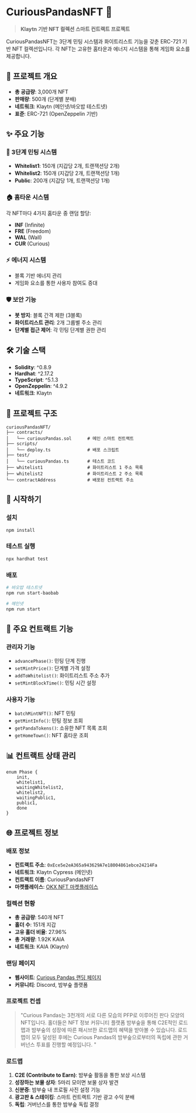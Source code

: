 # CuriousPandasNFT 🐼

> **Klaytn 기반 NFT 컬렉션 스마트 컨트랙트 프로젝트**

CuriousPandasNFT는 3단계 민팅 시스템과 화이트리스트 기능을 갖춘 ERC-721 기반 NFT 컬렉션입니다. 각 NFT는 고유한 홈타운과 에너지 시스템을 통해 게임화 요소를 제공합니다.

## 🚀 프로젝트 개요

- **총 공급량**: 3,000개 NFT
- **판매량**: 500개 (단계별 분배)
- **네트워크**: Klaytn (메인넷/바오밥 테스트넷)
- **표준**: ERC-721 (OpenZeppelin 기반)

## ✨ 주요 기능

### 🎯 3단계 민팅 시스템
- **Whitelist1**: 150개 (지갑당 2개, 트랜잭션당 2개)
- **Whitelist2**: 150개 (지갑당 2개, 트랜잭션당 1개)
- **Public**: 200개 (지갑당 1개, 트랜잭션당 1개)

### 🏠 홈타운 시스템
각 NFT마다 4가지 홈타운 중 랜덤 할당:
- **INF** (Infinite)
- **FRE** (Freedom)
- **WAL** (Wall)
- **CUR** (Curious)

### ⚡ 에너지 시스템
- 블록 기반 에너지 관리
- 게임화 요소를 통한 사용자 참여도 증대

### 🛡️ 보안 기능
- **봇 방지**: 블록 간격 제한 (3블록)
- **화이트리스트 관리**: 2개 그룹별 주소 관리
- **단계별 접근 제어**: 각 민팅 단계별 권한 관리

## 🛠️ 기술 스택

- **Solidity**: ^0.8.9
- **Hardhat**: ^2.17.2
- **TypeScript**: ^5.1.3
- **OpenZeppelin**: ^4.9.2
- **네트워크**: Klaytn

## 📁 프로젝트 구조

```
curiousPandasNFT/
├── contracts/
│   └── curiousPandas.sol      # 메인 스마트 컨트랙트
├── scripts/
│   └── deploy.ts              # 배포 스크립트
├── test/
│   └── curiousPandas.ts       # 테스트 코드
├── whitelist1                 # 화이트리스트 1 주소 목록
├── whitelist2                 # 화이트리스트 2 주소 목록
└── contractAddress            # 배포된 컨트랙트 주소
```

## 🚀 시작하기

### 설치
```bash
npm install
```

### 테스트 실행
```bash
npx hardhat test
```

### 배포
```bash
# 바오밥 테스트넷
npm run start-baobab

# 메인넷
npm run start
```

## 🔧 주요 컨트랙트 기능

### 관리자 기능
- `advancePhase()`: 민팅 단계 진행
- `setMintPrice()`: 단계별 가격 설정
- `addToWhitelist()`: 화이트리스트 주소 추가
- `setMintBlockTime()`: 민팅 시간 설정

### 사용자 기능
- `batchMintNFT()`: NFT 민팅
- `getMintInfo()`: 민팅 정보 조회
- `getPandaTokens()`: 소유한 NFT 목록 조회
- `getHomeTown()`: NFT 홈타운 조회

## 📊 컨트랙트 상태 관리

```solidity
enum Phase { 
    init, 
    whitelist1, 
    waitingWhitelist2, 
    whitelist2, 
    waitingPublic1, 
    public1, 
    done 
}
```

## 🌐 프로젝트 정보

### 배포 정보
- **컨트랙트 주소**: `0xEce5e2eA365a943629A7e18004861ebce24214Fa`
- **네트워크**: Klaytn Cypress (메인넷)
- **컨트랙트 이름**: CuriousPandasNFT
- **마켓플레이스**: [OKX NFT 마켓플레이스](https://web3.okx.com/nft/collection/kaia/curiouspandas)

### 컬렉션 현황
- **총 공급량**: 540개 NFT
- **홀더 수**: 151개 지갑
- **고유 홀더 비율**: 27.96%
- **총 거래량**: 1.92K KAIA
- **네트워크**: KAIA (Klaytn)

### 랜딩 페이지
- **웹사이트**: [Curious Pandas 랜딩 페이지](https://kkad.creatorlink.net/)
- **커뮤니티**: Discord, 밤부숲 플랫폼

### 프로젝트 컨셉
> "Curious Pandas는 3천개의 서로 다른 모습의 PFP로 이루어진 판다 모양의 NFT입니다. 홀더들은 NFT 정보 커뮤니티 플랫폼 밤부숲을 통해 C2E적인 로드맵과 밤부숲의 성장에 따른 패시브한 로드맵의 혜택을 받아볼 수 있습니다. 로드맵이 모두 달성된 후에는 Curious Pandas의 밤부숲으로부터의 독립에 관한 거버넌스 투표를 진행할 예정입니다. 
"

### 로드맵
1. **C2E (Contribute to Earn)**: 밤부숲 활동을 통한 보상 시스템
2. **성장하는 보물 상자**: 5마리 모이면 보물 상자 발견
3. **신분증**: 밤부숲 내 프로필 사진 설정 기능
4. **광고판 & 스테이킹**: 스마트 컨트랙트 기반 광고 수익 분배
5. **독립**: 거버넌스를 통한 밤부숲 독립 결정



